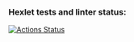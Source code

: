 ### Hexlet tests and linter status:
[![Actions Status](https://github.com/forward32/devops-for-programmers-project-76/actions/workflows/hexlet-check.yml/badge.svg)](https://github.com/forward32/devops-for-programmers-project-76/actions)